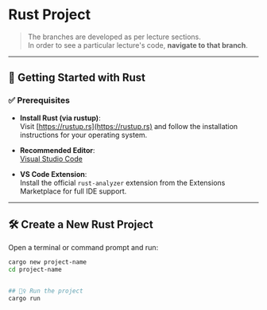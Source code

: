 # Rust Project

> The branches are developed as per lecture sections.  
> In order to see a particular lecture's code, **navigate to that branch**.

---

## 🦀 Getting Started with Rust

### ✅ Prerequisites

- **Install Rust (via rustup)**:  
  Visit [https://rustup.rs](https://rustup.rs) and follow the installation instructions for your operating system.

- **Recommended Editor**:  
  [Visual Studio Code](https://code.visualstudio.com/)

- **VS Code Extension**:  
  Install the official `rust-analyzer` extension from the Extensions Marketplace for full IDE support.

---

## 🛠️ Create a New Rust Project

Open a terminal or command prompt and run:

```bash
cargo new project-name
cd project-name


## 🏃‍♀️ Run the project 
cargo run
